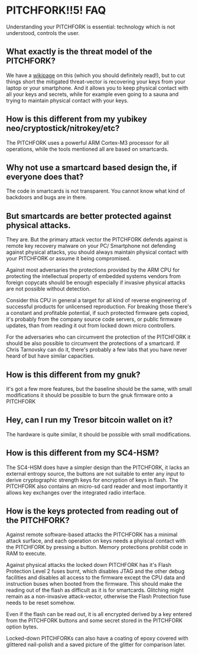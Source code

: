 # PITCHFORK!!5! FAQ

Understanding your PITCHFORK is essential: technology which is not understood, controls the user.

## What exactly is the threat model of the PITCHFORK?
We have a [wikipage](Threatmodel.md) on this (which you should definitely read!), but to cut things short the mitigated threat-vector is recovering your keys from your laptop or your smartphone. And it allows you to keep physical contact with all your keys and secrets, while for example even going to a sauna and trying to maintain physical contact with your keys.

## How is this different from my yubikey neo/cryptostick/nitrokey/etc?
The PITCHFORK uses a powerful ARM Cortex-M3 processor for all operations, while the tools mentioned all are based on smartcards.

## Why not use a smartcard based design the, if everyone does that?
The code in smartcards is not transparent. You cannot know what kind of backdoors and bugs are in there.

## But smartcards are better protected against physical attacks.
They are. But the primary attack vector the PITCHFORK defends against is remote key recovery malware on your PC/ Smartphone not defending against physical attacks, you should always maintain physical contact with your PITCHFORK or assume it being compromised.

Against most adversaries the protections provided by the ARM CPU for protecting the intellectual property of embedded systems vendors from foreign copycats should be enough especially if invasive physical attacks are not possible without detection.

Consider this CPU in general a target for all kind of reverse engineering of successful products for unlicensed reproduction. For breaking those there's a constant and profitable potential, if such protected firmware gets copied, it's probably from the company source code servers, or public firmware updates, than from reading it out from locked down micro controllers.

For the adversaries who can circumvent the protection of the PITCHFORK it should be also possible to circumvent the protections of a smartcard. If Chris Tarnovsky can do it, there's probably a few labs that you have never heard of but have similar capacities.

## How is this different from my gnuk?
it's got a few more features, but the baseline should be the same, with small modifications it should be possible to burn the gnuk firmware onto a PITCHFORK

## Hey, can I run my Tresor bitcoin wallet on it?
The hardware is quite similar, it should be possible with small modifications.

## How is this different from my SC4-HSM?
The SC4-HSM does have a simpler design than the PITCHFORK, it lacks an external entropy source, the buttons are not suitable to enter any input to derive cryptographic strength keys for encryption of keys in flash. The PITCHFORK also contains an micro-sd card reader and most importantly it allows key exchanges over the integrated radio interface.

## How is the keys protected from reading out of the PITCHFORK?
Against remote software-based attacks the PITCHFORK has a minimal attack surface, and each operation on keys needs a phyiscal contact with the PITCHFORK by pressing a button. Memory protections prohibit code in RAM to execute.

Against physical attacks the locked down PITCHFORK has it's Flash Protection Level 2 fuses burnt, which disables JTAG and the other debug facilities and disables all access to the firmware except the CPU data and instruction buses when booted from the firmware. This should make the reading out of the flash as difficult as it is for smartcards. Glitching might remain as a non-invasive attack-vector, otherwise the Flash Protection fuse needs to be reset somehow.

Even if the flash can be read out, it is all encrypted derived by a key entered from the PITCHFORK buttons and some secret stored in the PITCHFORK option bytes.

Locked-down PITCHFORKs can also have a coating of epoxy covered with glittered nail-polish and a saved picture of the glitter for comparison later.
